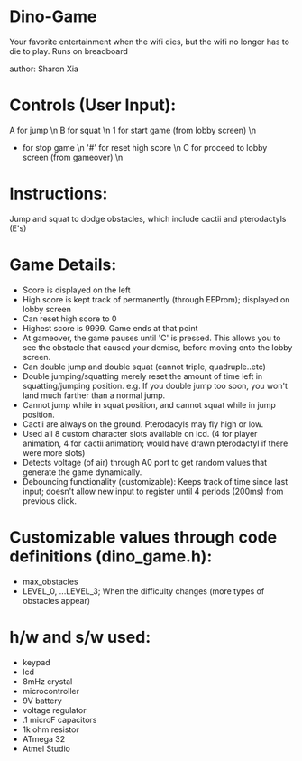 # Dino-Game
Your favorite entertainment when the wifi dies, but the wifi no longer has to die to play. Runs on breadboard 

author: Sharon Xia


# Controls (User Input):
A for jump \n
B for squat \n
1 for start game (from lobby screen) \n
* for stop game \n
'#' for reset high score \n
C for proceed to lobby screen (from gameover) \n


# Instructions:
Jump and squat to dodge obstacles, which include cactii and pterodactyls (E's)


# Game Details:
* Score is displayed on the left
* High score is kept track of permanently (through EEProm); displayed on lobby screen
* Can reset high score to 0
* Highest score is 9999. Game ends at that point
* At gameover, the game pauses until 'C' is pressed. This allows you to see the obstacle that caused your demise, before moving onto the lobby screen. 
* Can double jump and double squat (cannot triple, quadruple..etc)
* Double jumping/squatting merely reset the amount of time left in squatting/jumping position. e.g. If you double jump too soon, you won't land much farther than a normal jump. 
* Cannot jump while in squat position, and cannot squat while in jump position.
* Cactii are always on the ground. Pterodacyls may fly high or low. 
* Used all 8 custom character slots available on lcd. (4 for player animation, 4 for cactii animation; would have drawn pterodactyl if there were more slots)
* Detects voltage (of air) through A0 port to get random values that generate the game dynamically. 
* Debouncing functionality (customizable): Keeps track of time since last input; doesn't allow new input to register until 4 periods (200ms) from previous click.


# Customizable values through code definitions (dino_game.h):
* max_obstacles
* LEVEL_0, ...LEVEL_3; When the difficulty changes (more types of obstacles appear)


# h/w and s/w used:
* keypad
* lcd
* 8mHz crystal
* microcontroller
* 9V battery
* voltage regulator
* .1 microF capacitors
* 1k ohm resistor
* ATmega 32
* Atmel Studio
